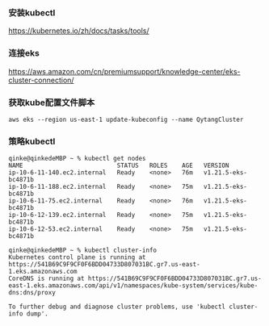 ### 安装kubectl
https://kubernetes.io/zh/docs/tasks/tools/

### 连接eks
https://aws.amazon.com/cn/premiumsupport/knowledge-center/eks-cluster-connection/

### 获取kube配置文件脚本
```shell
aws eks --region us-east-1 update-kubeconfig --name QytangCluster
```

### 策略kubectl
```shell
qinke@qinkedeMBP ~ % kubectl get nodes
NAME                          STATUS   ROLES    AGE   VERSION
ip-10-6-11-140.ec2.internal   Ready    <none>   76m   v1.21.5-eks-bc4871b
ip-10-6-11-188.ec2.internal   Ready    <none>   75m   v1.21.5-eks-bc4871b
ip-10-6-11-75.ec2.internal    Ready    <none>   76m   v1.21.5-eks-bc4871b
ip-10-6-12-139.ec2.internal   Ready    <none>   75m   v1.21.5-eks-bc4871b
ip-10-6-12-53.ec2.internal    Ready    <none>   75m   v1.21.5-eks-bc4871b

qinke@qinkedeMBP ~ % kubectl cluster-info
Kubernetes control plane is running at https://541B69C9F9CF0F6BDD04733D807031BC.gr7.us-east-1.eks.amazonaws.com
CoreDNS is running at https://541B69C9F9CF0F6BDD04733D807031BC.gr7.us-east-1.eks.amazonaws.com/api/v1/namespaces/kube-system/services/kube-dns:dns/proxy

To further debug and diagnose cluster problems, use 'kubectl cluster-info dump'.
```
